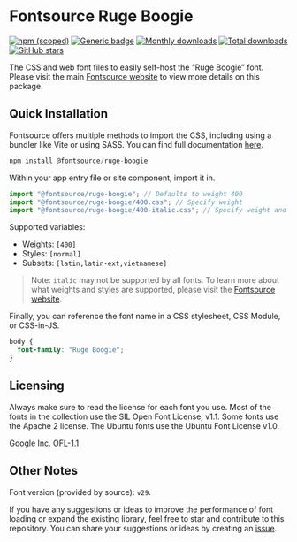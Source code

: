 # Fontsource Ruge Boogie

[![npm (scoped)](https://img.shields.io/npm/v/@fontsource/ruge-boogie?color=brightgreen)](https://www.npmjs.com/package/@fontsource/ruge-boogie) [![Generic badge](https://img.shields.io/badge/fontsource-passing-brightgreen)](https://github.com/fontsource/fontsource) [![Monthly downloads](https://badgen.net/npm/dm/@fontsource/ruge-boogie)](https://github.com/fontsource/fontsource) [![Total downloads](https://badgen.net/npm/dt/@fontsource/ruge-boogie)](https://github.com/fontsource/fontsource) [![GitHub stars](https://img.shields.io/github/stars/fontsource/fontsource.svg?style=social&label=Star)](https://github.com/fontsource/fontsource/stargazers)

The CSS and web font files to easily self-host the “Ruge Boogie” font. Please visit the main [Fontsource website](https://fontsource.org/fonts/ruge-boogie) to view more details on this package.

## Quick Installation

Fontsource offers multiple methods to import the CSS, including using a bundler like Vite or using SASS. You can find full documentation [here](https://fontsource.org/docs/getting-started/introduction).

```javascript
npm install @fontsource/ruge-boogie
```

Within your app entry file or site component, import it in.

```javascript
import "@fontsource/ruge-boogie"; // Defaults to weight 400
import "@fontsource/ruge-boogie/400.css"; // Specify weight
import "@fontsource/ruge-boogie/400-italic.css"; // Specify weight and style
```

Supported variables:
- Weights: `[400]`
- Styles: `[normal]`
- Subsets: `[latin,latin-ext,vietnamese]`

> Note: `italic` may not be supported by all fonts. To learn more about what weights and styles are supported, please visit the [Fontsource website](https://fontsource.org/fonts/ruge-boogie).

Finally, you can reference the font name in a CSS stylesheet, CSS Module, or CSS-in-JS.

```css
body {
  font-family: "Ruge Boogie";
}
```

## Licensing
Always make sure to read the license for each font you use. Most of the fonts in the collection use the SIL Open Font License, v1.1. Some fonts use the Apache 2 license. The Ubuntu fonts use the Ubuntu Font License v1.0.

Google Inc.
[OFL-1.1](http://scripts.sil.org/OFL)

## Other Notes
Font version (provided by source): `v29`.

If you have any suggestions or ideas to improve the performance of font loading or expand the existing library, feel free to star and contribute to this repository. You can share your suggestions or ideas by creating an [issue](https://github.com/fontsource/fontsource/issues).